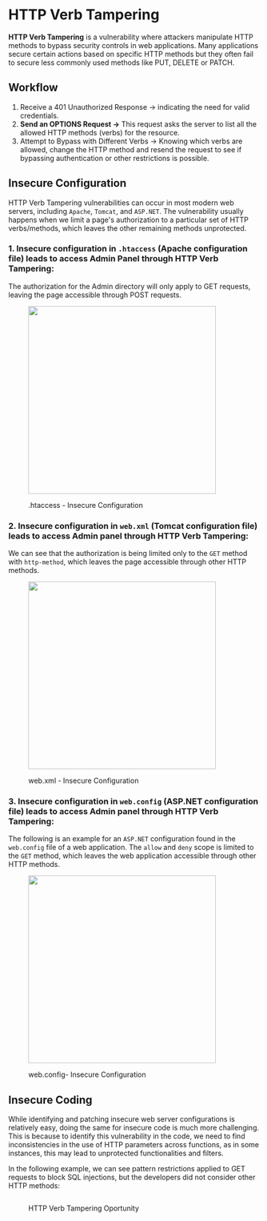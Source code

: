 # HTTP Verb Tampering

**HTTP Verb Tampering** is a vulnerability where attackers manipulate HTTP methods to bypass security controls in web applications. Many applications secure certain actions based on specific HTTP methods but they often fail to secure less commonly used methods like PUT, DELETE or PATCH.

## Workflow

1. Receive a 401 Unauthorized Response -> indicating the need for valid credentials.
2. **Send an OPTIONS Request ->** This request asks the server to list all the allowed HTTP methods (verbs) for the resource.
3. Attempt to Bypass with Different Verbs -> Knowing which verbs are allowed, change the HTTP method and resend the request to see if bypassing authentication or other restrictions is possible.

## Insecure Configuration

HTTP Verb Tampering vulnerabilities can occur in most modern web servers, including `Apache`, `Tomcat`, and `ASP.NET`. The vulnerability usually happens when we limit a page's authorization to a particular set of HTTP verbs/methods, which leaves the other remaining methods unprotected.

### **1. Insecure configuration in `.htaccess` (Apache configuration file) leads to access Admin Panel through HTTP Verb Tampering:**

The authorization for the Admin directory will only apply to GET requests, leaving the page accessible through POST requests.

<figure><img src="../../.gitbook/assets/image (6).png" alt="" width="375"><figcaption><p>.htaccess - Insecure Configuration</p></figcaption></figure>

### **2. Insecure configuration in `web.xml` (Tomcat configuration file) leads to access Admin panel through HTTP Verb Tampering:**

We can see that the authorization is being limited only to the `GET` method with `http-method`, which leaves the page accessible through other HTTP methods.

<figure><img src="../../.gitbook/assets/image (7).png" alt="" width="375"><figcaption><p>web.xml - Insecure Configuration</p></figcaption></figure>

### **3. Insecure configuration in `web.config` (ASP.NET configuration file) leads to access Admin panel through HTTP Verb Tampering:**

The following is an example for an `ASP.NET` configuration found in the `web.config` file of a web application. The `allow` and `deny` scope is limited to the `GET` method, which leaves the web application accessible through other HTTP methods.

<figure><img src="../../.gitbook/assets/image (8).png" alt="" width="375"><figcaption><p>web.config- Insecure Configuration</p></figcaption></figure>

## Insecure Coding

While identifying and patching insecure web server configurations is relatively easy, doing the same for insecure code is much more challenging. This is because to identify this vulnerability in the code, we need to find inconsistencies in the use of HTTP parameters across functions, as in some instances, this may lead to unprotected functionalities and filters.

In the following example, we can see pattern restrictions applied to GET requests to block SQL injections, but the developers did not consider other HTTP methods:

<figure><img src="../../.gitbook/assets/image (1).png" alt=""><figcaption><p>HTTP Verb Tampering Oportunity</p></figcaption></figure>
